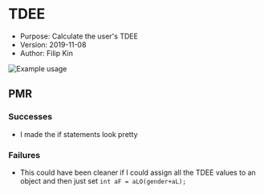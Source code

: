 # TDEE
- Purpose: Calculate the user's TDEE
- Version: 2019-11-08
- Author: Filip Kin

![Example usage](http://f.filipk.in/2019-11-bi.png)
## PMR
### Successes
- I made the if statements look pretty
### Failures
- This could have been cleaner if I could assign all the TDEE values to an object and then just set 
`int aF = aLO(gender+aL);`